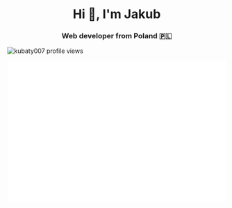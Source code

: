 <h1 align="center">Hi 👋, I'm Jakub</h1>
<h3 align="center">Web developer from Poland &#127477;&#127473;</h3>

<p>
  <img src="https://komarev.com/ghpvc/?username=kubaty007&color=brightgreen" alt="kubaty007 profile views"/>
</p>

<p>
  <img alt="activity calendar" src="https://github.com/kubaty007/kubaty007/blob/master/metrics.plugin.isocalendar.fullyear.svg">
</p>


<br>
<br>

<!--
<p align="center">
  Some of languages and tools I use:
  <br>
  <br>
  <img src="https://skillicons.dev/icons?i=git,gitlab,idea,mysql,php,sass" />
</p>
-->








<!--
**kubaty007/kubaty007** is a ✨ _special_ ✨ repository because its `README.md` (this file) appears on your GitHub profile.

Here are some ideas to get you started:

- 🔭 I’m currently working on ...
- 🌱 I’m currently learning ...
- 👯 I’m looking to collaborate on ...
- 🤔 I’m looking for help with ...
- 💬 Ask me about ...
- 📫 How to reach me: ...
- 😄 Pronouns: ...
- ⚡ Fun fact: ...
-->
